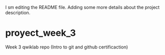 I sm editing the README file. Adding some more details about the project description.
# proyect_week_3
Week 3 qwiklab repo (Intro to git and github certificaction)
